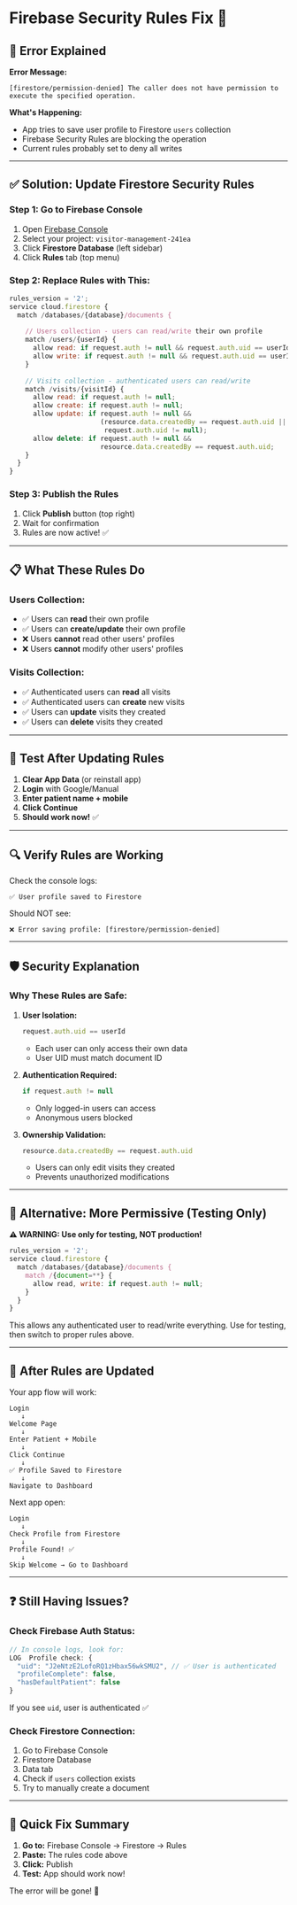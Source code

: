 # Firebase Security Rules Fix 🔧

## 🚨 Error Explained

**Error Message:**
```
[firestore/permission-denied] The caller does not have permission to execute the specified operation.
```

**What's Happening:**
- App tries to save user profile to Firestore `users` collection
- Firebase Security Rules are blocking the operation
- Current rules probably set to deny all writes

---

## ✅ Solution: Update Firestore Security Rules

### **Step 1: Go to Firebase Console**

1. Open [Firebase Console](https://console.firebase.google.com/)
2. Select your project: `visitor-management-241ea`
3. Click **Firestore Database** (left sidebar)
4. Click **Rules** tab (top menu)

### **Step 2: Replace Rules with This:**

```javascript
rules_version = '2';
service cloud.firestore {
  match /databases/{database}/documents {
    
    // Users collection - users can read/write their own profile
    match /users/{userId} {
      allow read: if request.auth != null && request.auth.uid == userId;
      allow write: if request.auth != null && request.auth.uid == userId;
    }
    
    // Visits collection - authenticated users can read/write
    match /visits/{visitId} {
      allow read: if request.auth != null;
      allow create: if request.auth != null;
      allow update: if request.auth != null && 
                       (resource.data.createdBy == request.auth.uid || 
                        request.auth.uid != null);
      allow delete: if request.auth != null && 
                       resource.data.createdBy == request.auth.uid;
    }
  }
}
```

### **Step 3: Publish the Rules**

1. Click **Publish** button (top right)
2. Wait for confirmation
3. Rules are now active! ✅

---

## 📋 What These Rules Do

### **Users Collection:**
- ✅ Users can **read** their own profile
- ✅ Users can **create/update** their own profile
- ❌ Users **cannot** read other users' profiles
- ❌ Users **cannot** modify other users' profiles

### **Visits Collection:**
- ✅ Authenticated users can **read** all visits
- ✅ Authenticated users can **create** new visits
- ✅ Users can **update** visits they created
- ✅ Users can **delete** visits they created

---

## 🧪 Test After Updating Rules

1. **Clear App Data** (or reinstall app)
2. **Login** with Google/Manual
3. **Enter patient name + mobile**
4. **Click Continue**
5. **Should work now!** ✅

---

## 🔍 Verify Rules are Working

Check the console logs:
```
✅ User profile saved to Firestore
```

Should NOT see:
```
❌ Error saving profile: [firestore/permission-denied]
```

---

## 🛡️ Security Explanation

### **Why These Rules are Safe:**

1. **User Isolation:**
   ```javascript
   request.auth.uid == userId
   ```
   - Each user can only access their own data
   - User UID must match document ID

2. **Authentication Required:**
   ```javascript
   if request.auth != null
   ```
   - Only logged-in users can access
   - Anonymous users blocked

3. **Ownership Validation:**
   ```javascript
   resource.data.createdBy == request.auth.uid
   ```
   - Users can only edit visits they created
   - Prevents unauthorized modifications

---

## 🔧 Alternative: More Permissive (Testing Only)

**⚠️ WARNING: Use only for testing, NOT production!**

```javascript
rules_version = '2';
service cloud.firestore {
  match /databases/{database}/documents {
    match /{document=**} {
      allow read, write: if request.auth != null;
    }
  }
}
```

This allows any authenticated user to read/write everything. Use for testing, then switch to proper rules above.

---

## 📱 After Rules are Updated

Your app flow will work:
```
Login
   ↓
Welcome Page
   ↓
Enter Patient + Mobile
   ↓
Click Continue
   ↓
✅ Profile Saved to Firestore
   ↓
Navigate to Dashboard
```

Next app open:
```
Login
   ↓
Check Profile from Firestore
   ↓
Profile Found! ✅
   ↓
Skip Welcome → Go to Dashboard
```

---

## ❓ Still Having Issues?

### **Check Firebase Auth Status:**
```javascript
// In console logs, look for:
LOG  Profile check: {
  "uid": "J2eNtzE2LofoRQ1zHbax56wkSMU2", // ✅ User is authenticated
  "profileComplete": false,
  "hasDefaultPatient": false
}
```

If you see `uid`, user is authenticated ✅

### **Check Firestore Connection:**
1. Go to Firebase Console
2. Firestore Database
3. Data tab
4. Check if `users` collection exists
5. Try to manually create a document

---

## 🎯 Quick Fix Summary

1. **Go to:** Firebase Console → Firestore → Rules
2. **Paste:** The rules code above
3. **Click:** Publish
4. **Test:** App should work now!

The error will be gone! 🎊

